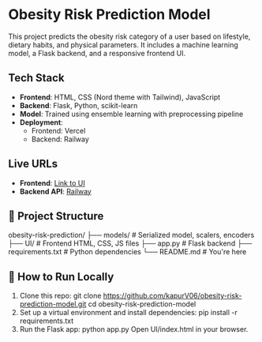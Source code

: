# Obesity Risk Prediction Model

This project predicts the obesity risk category of a user based on lifestyle, dietary habits, and physical parameters. It includes a machine learning model, a Flask backend, and a responsive frontend UI.

## Tech Stack

- **Frontend**: HTML, CSS (Nord theme with Tailwind), JavaScript
- **Backend**: Flask, Python, scikit-learn
- **Model**: Trained using ensemble learning with preprocessing pipeline
- **Deployment**:
  - Frontend: Vercel
  - Backend: Railway

## Live URLs

- **Frontend**: [Link to UI](https://obesity-risk-prediction-model.vercel.app/)
- **Backend API**: [Railway](https://obesity-risk-prediction-model-backend1-production.up.railway.app/)

## 📂 Project Structure

obesity-risk-prediction/
├── models/ # Serialized model, scalers, encoders
├── UI/ # Frontend HTML, CSS, JS files
├── app.py # Flask backend
├── requirements.txt # Python dependencies
└── README.md # You're here

## 🚀 How to Run Locally

1. Clone this repo:
   git clone https://github.com/kapurV06/obesity-risk-prediction-model.git
   cd obesity-risk-prediction-model
2. Set up a virtual environment and install dependencies:
   pip install -r requirements.txt
3. Run the Flask app:
   python app.py
   Open UI/index.html in your browser.
